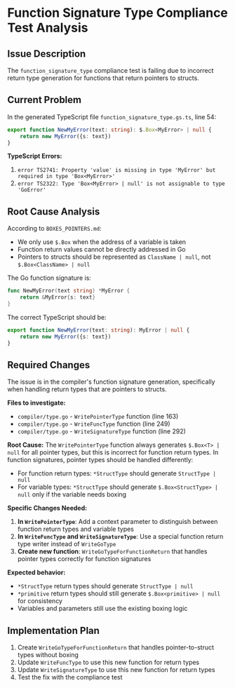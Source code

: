 # Function Signature Type Compliance Test Analysis

## Issue Description

The `function_signature_type` compliance test is failing due to incorrect return type generation for functions that return pointers to structs.

## Current Problem

In the generated TypeScript file `function_signature_type.gs.ts`, line 54:

```typescript
export function NewMyError(text: string): $.Box<MyError> | null {
	return new MyError({s: text})
}
```

**TypeScript Errors:**
1. `error TS2741: Property 'value' is missing in type 'MyError' but required in type 'Box<MyError>'`
2. `error TS2322: Type 'Box<MyError> | null' is not assignable to type 'GoError'`

## Root Cause Analysis

According to `BOXES_POINTERS.md`:
- We only use `$.Box` when the address of a variable is taken
- Function return values cannot be directly addressed in Go
- Pointers to structs should be represented as `ClassName | null`, not `$.Box<ClassName> | null`

The Go function signature is:
```go
func NewMyError(text string) *MyError {
	return &MyError{s: text}
}
```

The correct TypeScript should be:
```typescript
export function NewMyError(text: string): MyError | null {
	return new MyError({s: text})
}
```

## Required Changes

The issue is in the compiler's function signature generation, specifically when handling return types that are pointers to structs.

**Files to investigate:**
- `compiler/type.go` - `WritePointerType` function (line 163)
- `compiler/type.go` - `WriteFuncType` function (line 249)
- `compiler/type.go` - `WriteSignatureType` function (line 292)

**Root Cause:**
The `WritePointerType` function always generates `$.Box<T> | null` for all pointer types, but this is incorrect for function return types. In function signatures, pointer types should be handled differently:

- For function return types: `*StructType` should generate `StructType | null`
- For variable types: `*StructType` should generate `$.Box<StructType> | null` only if the variable needs boxing

**Specific Changes Needed:**

1. **In `WritePointerType`**: Add a context parameter to distinguish between function return types and variable types
2. **In `WriteFuncType` and `WriteSignatureType`**: Use a special function return type writer instead of `WriteGoType`
3. **Create new function**: `WriteGoTypeForFunctionReturn` that handles pointer types correctly for function signatures

**Expected behavior:**
- `*StructType` return types should generate `StructType | null`
- `*primitive` return types should still generate `$.Box<primitive> | null` for consistency
- Variables and parameters still use the existing boxing logic

## Implementation Plan

1. Create `WriteGoTypeForFunctionReturn` that handles pointer-to-struct types without boxing
2. Update `WriteFuncType` to use this new function for return types
3. Update `WriteSignatureType` to use this new function for return types
4. Test the fix with the compliance test